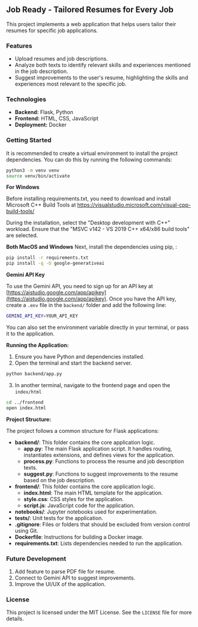 ## Job Ready - Tailored Resumes for Every Job

This project implements a web application that helps users tailor their resumes for specific job applications. 

### Features

* Upload resumes and job descriptions.
* Analyze both texts to identify relevant skills and experiences mentioned in the job description.
* Suggest improvements to the user's resume, highlighting the skills and experiences most relevant to the specific job.

### Technologies

* **Backend:** Flask, Python
* **Frontend:** HTML, CSS, JavaScript
* **Deployment:** Docker

### Getting Started

It is recommended to create a virtual environment to install the project dependencies. You can do this by running the following commands:

```bash
python3 -m venv venv
source venv/bin/activate
```

**For Windows**

Before installing requirements.txt, you need to download and install Microsoft C++ Build Tools at https://visualstudio.microsoft.com/visual-cpp-build-tools/

During the installation, select the "Desktop development with C++" workload. Ensure that the "MSVC v142 - VS 2019 C++ x64/x86 build tools" are selected.


**Both MacOS and Windows** Next, install the dependencies using pip, :

```bash
pip install -r requirements.txt
pip install -q -U google-generativeai
```

**Gemini API Key**

To use the Gemini API, you need to sign up for an API key at [https://aistudio.google.com/app/apikey](https://aistudio.google.com/app/apikey). Once you have the API key, create a `.env` file in the `backend/` folder and add the following line:

```bash
GEMINI_API_KEY=YOUR_API_KEY
```

You can also set the environment variable directly in your terminal, or pass it to the application.

**Running the Application:**

1. Ensure you have Python and dependencies installed.
2. Open the terminal and start the backend server.

```bash
python backend/app.py
```

3. In another terminal, navigate to the frontend page and open the `index/html`

```bash
cd ../frontend
open index.html
```

**Project Structure:**

The project follows a common structure for Flask applications:

* **backend/**: This folder contains the core application logic.
    * **app.py**: The main Flask application script. It handles routing, instantiates extensions, and defines views for the application. 
    * **process.py**: Functions to process the resume and job description texts.
    * **suggest.py**: Functions to suggest improvements to the resume based on the job description.
* **frontend/**: This folder contains the core application logic.
    * **index.html**: The main HTML template for the application.
    * **style.css**: CSS styles for the application.
    * **script.js**: JavaScript code for the application. 
* **notebooks/**: Jupyter notebooks used for experimentation.
* **tests/**: Unit tests for the application.
* **.gitignore**: Files or folders that should be excluded from version control using Git.
* **Dockerfile**: Instructions for building a Docker image.
* **requirements.txt**: Lists dependencies needed to run the application.

### Future Development

1. Add feature to parse PDF file for resume.
2. Connect to Gemini API to suggest improvements.
3. Improve the UI/UX of the application.

### License

This project is licensed under the MIT License. See the `LICENSE` file for more details.

